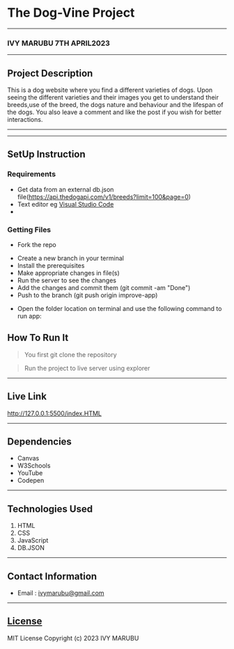 # The Dog-Vine Project
*****
### IVY MARUBU 7TH APRIL2023
****
## Project Description
This is a dog website where you find a different varieties of dogs. Upon seeing the different varieties and their images you get to understand their breeds,use of the breed, the dogs nature and behaviour and the lifespan of the dogs. You also leave a comment and like the post if you wish for better interactions.

******


********
## SetUp Instruction
### Requirements
* Get data from  an external db.json file(https://api.thedogapi.com/v1/breeds?limit=100&page=0)
* Text editor eg [Visual Studio Code](https://code.visualstudio.com/download)
* 


### Getting Files
* Fork the repo
- Create a new branch in your terminal
- Install the prerequisites
- Make appropriate changes in file(s)
- Run the server to see the changes
- Add the changes and commit them (git commit -am "Done")
- Push to the branch (git push origin improve-app)
* Open the folder location on terminal and use the following command to run app:

## How To Run It
> You first git clone the repository 

> Run the project to live server using explorer
*****
## Live Link
http://127.0.0.1:5500/index.HTML
*****
## Dependencies
- Canvas 
- W3Schools
- YouTube 
- Codepen 
*****
## Technologies Used
1. HTML
2. CSS
3. JavaScript 
4. DB.JSON 
*****
## Contact Information
* Email : ivymarubu@gmail.com
*****
## [License](LICENSE)
MIT License
Copyright (c) 2023 IVY MARUBU